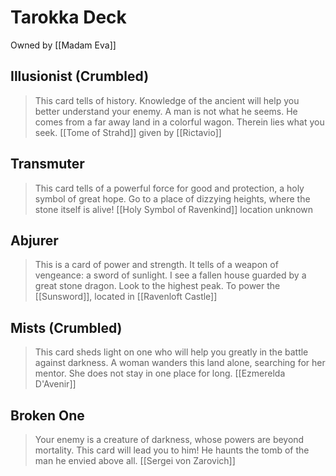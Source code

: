 # Tarokka Deck
Owned by [[Madam Eva]]

## Illusionist (Crumbled)
> This card tells of history. Knowledge of the ancient will help you better understand your enemy. A man is not what he seems. He comes from a far away land in a colorful wagon. Therein lies what you seek. 
[[Tome of Strahd]] given by [[Rictavio]]

## Transmuter
> This card tells of a powerful force for good and protection, a holy symbol of great hope. Go to a place of dizzying heights, where the stone itself is alive!
[[Holy Symbol of Ravenkind]] location unknown

## Abjurer
> This is a card of power and strength. It tells of a weapon of vengeance: a sword of sunlight. I see a fallen house guarded by a great stone dragon. Look to the highest peak. 
To power the [[Sunsword]], located in [[Ravenloft Castle]]

## Mists (Crumbled)
> This card sheds light on one who will help you greatly in the battle against darkness. A woman wanders this land alone, searching for her mentor. She does not stay in one place for long.
[[Ezmerelda D'Avenir]]

## Broken One
> Your enemy is a creature of darkness, whose powers are beyond mortality. This card will lead you to him! He haunts the tomb of the man he envied above all.
[[Sergei von Zarovich]]

